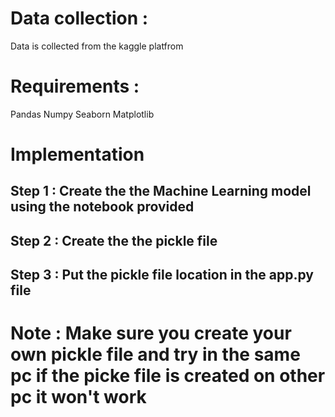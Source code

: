 # Data collection :

Data is collected from the kaggle platfrom


# Requirements :

Pandas
Numpy
Seaborn
Matplotlib

# Implementation

## Step 1 : Create the the Machine Learning model using the notebook provided
## Step 2 : Create the the pickle file
## Step 3 : Put the pickle file location in the app.py file 

# Note : Make sure you create your own pickle file and try in the same pc if the picke file is created on other pc it won't work

